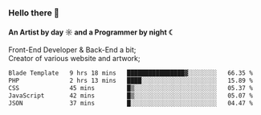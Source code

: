### Hello there 👋
#### An Artist by day ☼ and a Programmer by night ☾

Front-End Developer & Back-End a bit;<br>
Creator of various website and artwork;

<!--START_SECTION:waka-->

```txt
Blade Template   9 hrs 18 mins   ████████████████▓░░░░░░░░   66.35 %
PHP              2 hrs 13 mins   ████░░░░░░░░░░░░░░░░░░░░░   15.89 %
CSS              45 mins         █▒░░░░░░░░░░░░░░░░░░░░░░░   05.37 %
JavaScript       42 mins         █▒░░░░░░░░░░░░░░░░░░░░░░░   05.07 %
JSON             37 mins         █░░░░░░░░░░░░░░░░░░░░░░░░   04.47 %
```

<!--END_SECTION:waka-->

<!--unk0e-ctrlmd-blitzh-Klöggr-https://codepen.io/nikillpop/pen/VdJjJW-->
